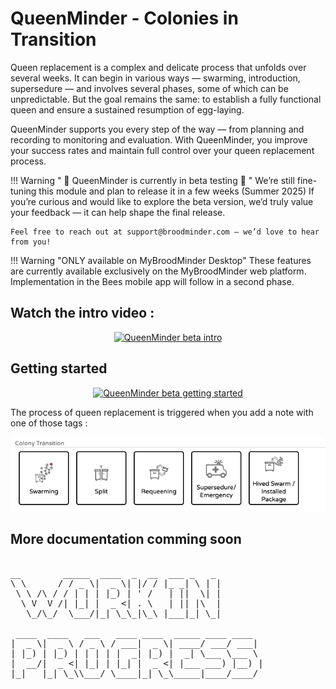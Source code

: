 # QueenMinder - Colonies in Transition

Queen replacement is a complex and delicate process that unfolds over several weeks.
It can begin in various ways — swarming, introduction, supersedure — and involves several phases, some of which can be unpredictable.
But the goal remains the same: to establish a fully functional queen and ensure a sustained resumption of egg-laying.

QueenMinder supports you every step of the way — from planning and recording to monitoring and evaluation.
With QueenMinder, you improve your success rates and maintain full control over your queen replacement process.


!!! Warning " 🚧 QueenMinder is currently in beta testing 🚧 " 
    We’re still fine-tuning this module and plan to release it in a few weeks (Summer 2025) 
    If you’re curious and would like to explore the beta version, we’d truly value your feedback — it can help shape the final release.
    
    Feel free to reach out at support@broodminder.com — we’d love to hear from you!


!!! Warning "ONLY available on MyBroodMinder Desktop" 
    These features are currently available exclusively on the MyBroodMinder web platform. Implementation in the Bees mobile app will follow in a second phase.


## Watch the intro video :

<div align="center">
<a href="https://youtu.be/YG81Hej1HMA" target="_blank">
  <img src="https://img.youtube.com/vi/YG81Hej1HMA/0.jpg" alt="QueenMinder beta intro">
</a>
</div>


## Getting started

<div align="center">
<a href="https://youtu.be/kpkddSc-lU4" target="_blank">
  <img src="https://img.youtube.com/vi/YkpkddSc-lU4/0.jpg" alt="QueenMinder beta getting started">
</a>
</div>


The process of queen replacement is triggered when you add a note with one of those tags : 

![triggers](../assets/50_mybroodminder_v5.assets/queenminder/triggers.png)

## More documentation comming soon

<pre style="font-family: monospace;">

__        _____  ____  _  __  ___ _   _ 
\ \      / / _ \|  _ \| |/ / |_ _| \ | |
 \ \ /\ / / | | | |_) | ' /   | ||  \| |
  \ V  V /| |_| |  _ <| . \   | || |\  |
   \_/\_/  \___/|_| \_\_|\_\ |___|_| \_|
                                        
 ____  ____   ___   ____ ____  _____ ____ ____  
|  _ \|  _ \ / _ \ / ___|  _ \| ____/ ___/ ___| 
| |_) | |_) | | | | |  _| |_) |  _| \___ \___ \ 
|  __/|  _ <| |_| | |_| |  _ <| |___ ___) |__) |
|_|   |_| \_\\___/ \____|_| \_\_____|____/____/ 
                                                
</pre>